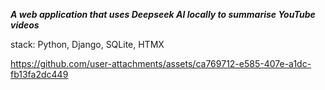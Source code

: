 ***A web application that uses Deepseek AI locally to summarise YouTube videos***

stack:
Python, Django, SQLite, HTMX







https://github.com/user-attachments/assets/ca769712-e585-407e-a1dc-fb13fa2dc449

